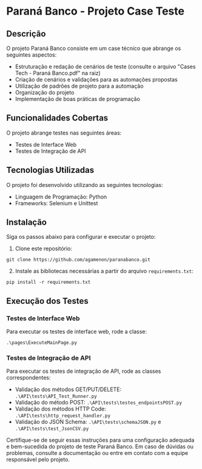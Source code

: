 # Paraná Banco - Projeto Case Teste

## Descrição
O projeto Paraná Banco consiste em um case técnico que abrange os seguintes aspectos:

- Estruturação e redação de cenários de teste (consulte o arquivo "Cases Tech - Paraná Banco.pdf" na raiz)
- Criação de cenários e validações para as automações propostas
- Utilização de padrões de projeto para a automação
- Organização do projeto
- Implementação de boas práticas de programação

## Funcionalidades Cobertas
O projeto abrange testes nas seguintes áreas:

- Testes de Interface Web
- Testes de Integração de API

## Tecnologias Utilizadas
O projeto foi desenvolvido utilizando as seguintes tecnologias:

- Linguagem de Programação: Python
- Frameworks: Selenium e Unittest

## Instalação
Siga os passos abaixo para configurar e executar o projeto:

1. Clone este repositório:

```
git clone https://github.com/agamenon/paranabanco.git
```

2. Instale as bibliotecas necessárias a partir do arquivo `requirements.txt`:

```
pip install -r requirements.txt
```

## Execução dos Testes

### Testes de Interface Web
Para executar os testes de interface web, rode a classe:

```
.\pages\ExecuteMainPage.py
```

### Testes de Integração de API
Para executar os testes de integração de API, rode as classes correspondentes:

- Validação dos métodos GET/PUT/DELETE: `.\API\tests\API_Test_Runner.py`
- Validação do método POST: `.\API\tests\testes_endpointsPOST.py`
- Validação dos métodos HTTP Code: `.\API\tests\http_request_handler.py`
- Validação do JSON Schema: `.\API\tests\schemaJSON.py` e `.\API\tests\test_JsonCSV.py`

Certifique-se de seguir essas instruções para uma configuração adequada e bem-sucedida do projeto de teste Paraná Banco. Em caso de dúvidas ou problemas, consulte a documentação ou entre em contato com a equipe responsável pelo projeto.
